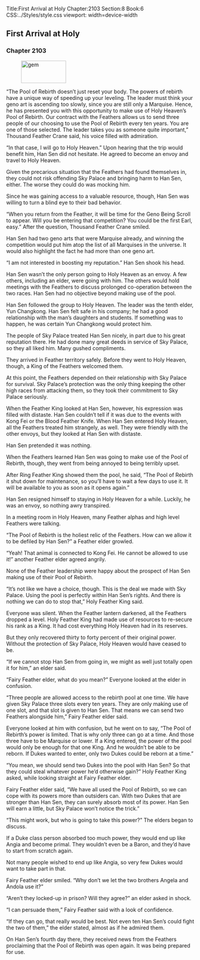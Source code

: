 Title:First Arrival at Holy 
Chapter:2103 
Section:8 
Book:6 
CSS:../Styles/style.css 
viewport: width=device-width
  
## First Arrival at Holy
### Chapter 2103
  
<figure>
	<img src="../Images/gem.gif" alt="gem" id="gem" width="120" height="60" />
</figure>
  

  
“The Pool of Rebirth doesn’t just reset your body. The powers of rebirth have a unique way of speeding up your leveling. The leader must think your geno art is ascending too slowly, since you are still only a Marquise. Hence, he has presented you with this opportunity to make use of Holy Heaven’s Pool of Rebirth. Our contract with the Feathers allows us to send three people of our choosing to use the Pool of Rebirth every ten years. You are one of those selected. The leader takes you as someone quite important,” Thousand Feather Crane said, his voice filled with admiration.

“In that case, I will go to Holy Heaven.” Upon hearing that the trip would benefit him, Han Sen did not hesitate. He agreed to become an envoy and travel to Holy Heaven.

Given the precarious situation that the Feathers had found themselves in, they could not risk offending Sky Palace and bringing harm to Han Sen, either. The worse they could do was mocking him.

Since he was gaining access to a valuable resource, though, Han Sen was willing to turn a blind eye to their bad behavior.

“When you return from the Feather, it will be time for the Geno Being Scroll to appear. Will you be entering that competition? You could be the first Earl, easy.” After the question, Thousand Feather Crane smiled.

Han Sen had two geno arts that were Marquise already, and winning the competition would put him atop the list of all Marquises in the universe. It would also highlight the fact he had more than one geno art.

“I am not interested in boosting my reputation.” Han Sen shook his head.

Han Sen wasn’t the only person going to Holy Heaven as an envoy. A few others, including an elder, were going with him. The others would hold meetings with the Feathers to discuss prolonged co-operation between the two races. Han Sen had no objective beyond making use of the pool.

Han Sen followed the group to Holy Heaven. The leader was the tenth elder, Yun Changkong. Han Sen felt safe in his company; he had a good relationship with the man’s daughters and students. If something was to happen, he was certain Yun Changkong would protect him.

The people of Sky Palace treated Han Sen nicely, in part due to his great reputation there. He had done many great deeds in service of Sky Palace, so they all liked him. Many gushed compliments.

They arrived in Feather territory safely. Before they went to Holy Heaven, though, a King of the Feathers welcomed them.

At this point, the Feathers depended on their relationship with Sky Palace for survival. Sky Palace’s protection was the only thing keeping the other high races from attacking them, so they took their commitment to Sky Palace seriously.

When the Feather King looked at Han Sen, however, his expression was filled with distaste. Han Sen couldn’t tell if it was due to the events with Kong Fei or the Blood Feather Knife. When Han Sen entered Holy Heaven, all the Feathers treated him strangely, as well. They were friendly with the other envoys, but they looked at Han Sen with distaste.

Han Sen pretended it was nothing.

When the Feathers learned Han Sen was going to make use of the Pool of Rebirth, though, they went from being annoyed to being terribly upset.

After Ring Feather King showed them the pool, he said, “The Pool of Rebirth it shut down for maintenance, so you’ll have to wait a few days to use it. It will be available to you as soon as it opens again.”

Han Sen resigned himself to staying in Holy Heaven for a while. Luckily, he was an envoy, so nothing awry transpired.

In a meeting room in Holy Heaven, many Feather alphas and high level Feathers were talking.

“The Pool of Rebirth is the holiest relic of the Feathers. How can we allow it to be defiled by Han Sen?” a Feather elder growled.

“Yeah! That animal is connected to Kong Fei. He cannot be allowed to use it!” another Feather elder agreed angrily.

None of the Feather leadership were happy about the prospect of Han Sen making use of their Pool of Rebirth.

“It’s not like we have a choice, though. This is the deal we made with Sky Palace. Using the pool is perfectly within Han Sen’s rights. And there is nothing we can do to stop that,” Holy Feather King said.

Everyone was silent. When the Feather lantern darkened, all the Feathers dropped a level. Holy Feather King had made use of resources to re-secure his rank as a King. It had cost everything Holy Heaven had in its reserves.

But they only recovered thirty to forty percent of their original power. Without the protection of Sky Palace, Holy Heaven would have ceased to be.

“If we cannot stop Han Sen from going in, we might as well just totally open it for him,” an elder said.

“Fairy Feather elder, what do you mean?” Everyone looked at the elder in confusion.

“Three people are allowed access to the rebirth pool at one time. We have given Sky Palace three slots every ten years. They are only making use of one slot, and that slot is given to Han Sen. That means we can send two Feathers alongside him,” Fairy Feather elder said.

Everyone looked at him with confusion, but he went on to say, “The Pool of Rebirth’s power is limited. That is why only three can go at a time. And those three have to be Marquise or lower. If a King entered, the power of the pool would only be enough for that one King. And he wouldn’t be able to be reborn. If Dukes wanted to enter, only two Dukes could be reborn at a time.”

“You mean, we should send two Dukes into the pool with Han Sen? So that they could steal whatever power he’d otherwise gain?” Holy Feather King asked, while looking straight at Fairy Feather elder.

Fairy Feather elder said, “We have all used the Pool of Rebirth, so we can cope with its powers more than outsiders can. With two Dukes that are stronger than Han Sen, they can surely absorb most of its power. Han Sen will earn a little, but Sky Palace won’t notice the trick.”

“This might work, but who is going to take this power?” The elders began to discuss.

If a Duke class person absorbed too much power, they would end up like Angia and become primal. They wouldn’t even be a Baron, and they’d have to start from scratch again.

Not many people wished to end up like Angia, so very few Dukes would want to take part in that.

Fairy Feather elder smiled. “Why don’t we let the two brothers Angela and Andola use it?”

“Aren’t they locked-up in prison? Will they agree?” an elder asked in shock.

“I can persuade them,” Fairy Feather said with a look of confidence.

“If they can go, that really would be best. Not even ten Han Sen’s could fight the two of them,” the elder stated, almost as if he admired them.

On Han Sen’s fourth day there, they received news from the Feathers proclaiming that the Pool of Rebirth was open again. It was being prepared for use.
